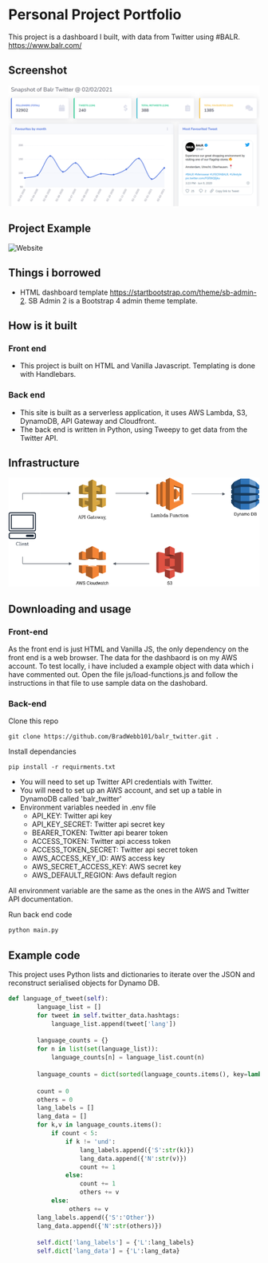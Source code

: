 # Personal Project Portfolio

This project is a dashboard I built, with data from Twitter using #BALR. https://www.balr.com/  

## Screenshot

![alt text](./readme_images/screenshot.PNG "Title")

## Project Example

![Website](https://balr-twitter.bradwebb101.com/)

## Things i borrowed

- HTML dashboard template https://startbootstrap.com/theme/sb-admin-2. SB Admin 2 is a Bootstrap 4 admin theme template.

## How is it built

### Front end

- This project is built on HTML and Vanilla Javascript. Templating is done with Handlebars.

### Back end

- This site is built as a serverless application, it uses AWS Lambda, S3, DynamoDB, API Gateway and Cloudfront.
- The back end is written in Python, using Tweepy to get data from the Twitter API.
  
## Infrastructure

![infrastrucure](./readme_images/infrastructure.png)

## Downloading and usage

### Front-end
As the front end is just HTML and Vanilla JS, the only dependency on the front end is a web browser. The data for the dashbaord is on my AWS account. To test locally, i have included a example object with data which i have commented out. Open the file js/load-functions.js and follow the instructions in that file to use sample data on the dashobard.

### Back-end

Clone this repo 

``` git
git clone https://github.com/BradWebb101/balr_twitter.git .
```

Install dependancies

``` pip
pip install -r requirments.txt
```

- You will need to set up Twitter API credentials with Twitter.
- You will need to set up an AWS account, and set up a table in DynamoDB called 'balr_twitter'
- Environment variables needed in .env file
  - API_KEY: Twitter api key
  - API_KEY_SECRET: Twitter api secret key
  - BEARER_TOKEN: Twitter api bearer token
  - ACCESS_TOKEN: Twitter api access token
  - ACCESS_TOKEN_SECRET: Twitter api secret token
  - AWS_ACCESS_KEY_ID: AWS access key
  - AWS_SECRET_ACCESS_KEY: AWS secret key
  - AWS_DEFAULT_REGION: Aws default region

All environment variable are the same as the ones in the AWS and Twitter API documentation.

Run back end code

``` python
python main.py
```

## Example code 

This project uses Python lists and dictionaries to iterate over the JSON and reconstruct serialised objects for Dynamo DB.

``` python 
def language_of_tweet(self):
        language_list = []
        for tweet in self.twitter_data.hashtags:
            language_list.append(tweet['lang'])
   
        language_counts = {}
        for n in list(set(language_list)):
            language_counts[n] = language_list.count(n)
        
        language_counts = dict(sorted(language_counts.items(), key=lambda item: item[1], reverse=True))

        count = 0
        others = 0
        lang_labels = []
        lang_data = []
        for k,v in language_counts.items():
            if count < 5:
                if k != 'und':
                    lang_labels.append({'S':str(k)})
                    lang_data.append({'N':str(v)})
                    count += 1
                else:
                    count += 1
                    others += v
            else:
                 others += v
        lang_labels.append({'S':'Other'})
        lang_data.append({'N':str(others)})
        
        self.dict['lang_labels'] = {'L':lang_labels}
        self.dict['lang_data'] = {'L':lang_data}
```
